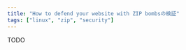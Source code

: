 ```yaml
---
title: "How to defend your website with ZIP bombsの検証"
tags: ["linux", "zip", "security"]
---
```


TODO
